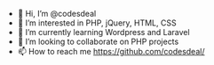- 👋 Hi, I’m @codesdeal
- 👀 I’m interested in PHP, jQuery, HTML, CSS
- 🌱 I’m currently learning Wordpress and Laravel
- 💞️ I’m looking to collaborate on PHP projects
- 📫 How to reach me https://github.com/codesdeal/

<!---
codesdeal/codesdeal is a ✨ special ✨ repository because its `README.md` (this file) appears on your GitHub profile.
You can click the Preview link to take a look at your changes.
--->
